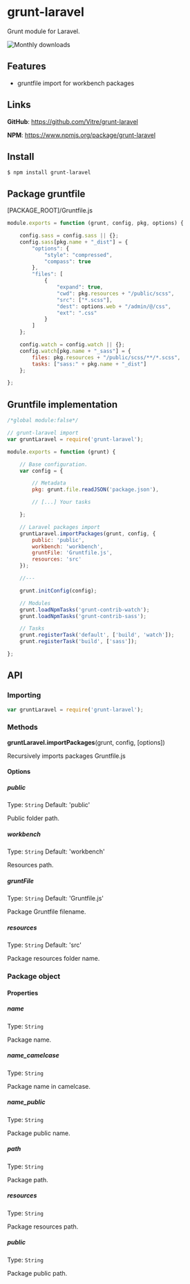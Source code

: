 grunt-laravel
=============

Grunt module for Laravel.

![Monthly downloads](http://img.shields.io/npm/dm/grunt-laravel.svg)

Features
--------

  * gruntfile import for workbench packages

Links
-----

**GitHub**: https://github.com/Vitre/grunt-laravel

**NPM**: https://www.npmjs.org/package/grunt-laravel

Install
-------

    $ npm install grunt-laravel

Package gruntfile
-------------

[PACKAGE_ROOT]/Gruntfile.js

```javascript
module.exports = function (grunt, config, pkg, options) {

    config.sass = config.sass || {};
    config.sass[pkg.name + "_dist"] = {
        "options": {
            "style": "compressed",
            "compass": true
        },
        "files": [
            {
                "expand": true,
                "cwd": pkg.resources + "/public/scss",
                "src": ["*.scss"],
                "dest": options.web + "/admin/@/css",
                "ext": ".css"
            }
        ]
    };

    config.watch = config.watch || {};
    config.watch[pkg.name + "_sass"] = {
        files: pkg.resources + "/public/scss/**/*.scss",
        tasks: ["sass:" + pkg.name + "_dist"]
    };

};
```

Gruntfile implementation
------------------------

```javascript
/*global module:false*/

// grunt-laravel import
var gruntLaravel = require('grunt-laravel');

module.exports = function (grunt) {

    // Base configuration.
    var config = {

        // Metadata
        pkg: grunt.file.readJSON('package.json'),

        // [...] Your tasks

    };

    // Laravel packages import
    gruntLaravel.importPackages(grunt, config, {
        public: 'public',
        workbench: 'workbench',
        gruntFile: 'Gruntfile.js',
        resources: 'src'
    });

    //---

    grunt.initConfig(config);

    // Modules
    grunt.loadNpmTasks('grunt-contrib-watch');
    grunt.loadNpmTasks('grunt-contrib-sass');

    // Tasks
    grunt.registerTask('default', ['build', 'watch']);
    grunt.registerTask('build', ['sass']);

};

```

API
---

### Importing

```javascript
var gruntLaravel = require('grunt-laravel');
```

### Methods

**gruntLaravel.importPackages**(grunt, config, [options])

Recursively imports packages Gruntfile.js

#### Options

##### public

Type: `String` Default: 'public'

Public folder path.

##### workbench

Type: `String` Default: 'workbench'

Resources path.

##### gruntFile

Type: `String` Default: 'Gruntfile.js'

Package Gruntfile filename.

##### resources

Type: `String` Default: 'src'

Package resources folder name.



### Package object

#### Properties

##### name

Type: `String`

Package name.

##### name_camelcase

Type: `String`

Package name in camelcase.

##### name_public

Type: `String`

Package public name.

##### path

Type: `String`

Package path.

##### resources

Type: `String`

Package resources path.

##### public

Type: `String`

Package public path.

